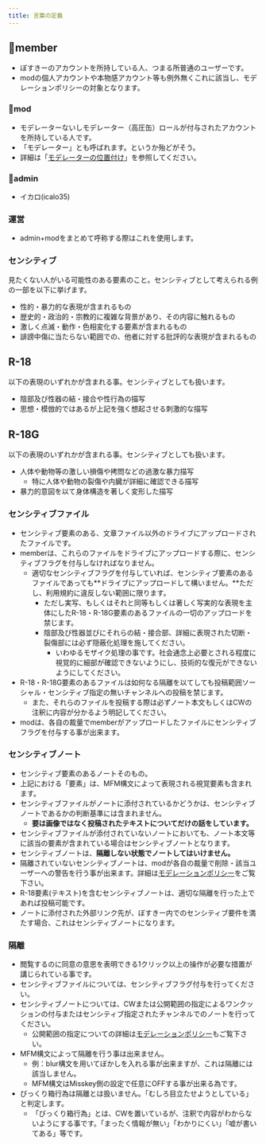 ```yaml
---
title: 言葉の定義
---
```


## 👤member

- ぼすきーのアカウントを所持している人、つまる所普通のユーザーです。
- modの個人アカウントや本物感アカウント等も例外無くこれに該当し、モデレーションポリシーの対象となります。

### 🥫mod

- モデレーターないしモデレーター（高圧缶）ロールが付与されたアカウントを所持している人です。
- 「モデレーター」とも呼ばれます。というか殆どがそう。
- 詳細は「[モデレーターの位置付け](/rules/other/00-moderator/)」を参照してください。

### 🐨admin

- イカロ(icalo35)

### 運営

- admin+modをまとめて呼称する際はこれを使用します。

### センシティブ

見たくない人がいる可能性のある要素のこと。センシティブとして考えられる例の一部を以下に挙げます。

- 性的・暴力的な表現が含まれるもの
- 歴史的・政治的・宗教的に複雑な背景があり、その内容に触れるもの
- 激しく点滅・動作・色相変化する要素が含まれるもの
- 誹謗中傷に当たらない範囲での、他者に対する批評的な表現が含まれるもの

 ## R-18

以下の表現のいずれかが含まれる事。センシティブとしても扱います。

- 陰部及び性器の結・接合や性行為の描写
- 思想・模倣的ではあるが上記を強く想起させる刺激的な描写

 ## R-18G

 以下の表現のいずれかが含まれる事。センシティブとしても扱います。

 - 人体や動物等の激しい損傷や拷問などの過激な暴力描写
    - 特に人体や動物の裂傷や内臓が詳細に確認できる描写
 - 暴力的意図を以て身体構造を著しく変形した描写

### センシティブファイル

- センシティブ要素のある、文章ファイル以外のドライブにアップロードされたファイルです。
- memberは、これらのファイルをドライブにアップロードする際に、センシティブフラグを付与しなければなりません。
    - 適切なセンシティブフラグを付与していれば、センシティブ要素のあるファイルであっても**ドライブにアップロードして構いません。**ただし、利用規約に違反しない範囲に限ります。
        - ただし実写、もしくはそれと同等もしくは著しく写実的な表現を主体にしたR-18・R-18G要素のあるファイルの一切のアップロードを禁じます。
        - 陰部及び性器並びにそれらの結・接合部、詳細に表現された切断・裂傷部には必ず隠蔽化処理を施してください。
            - いわゆるモザイク処理の事です。社会通念上必要とされる程度に視覚的に細部が確認できないようにし、技術的な復元ができないようにしてください。
- R-18・R-18G要素のあるファイルは如何なる隔離を以てしても投稿範囲ソーシャル・センシティブ指定の無いチャンネルへの投稿を禁じます。
    - また、それらのファイルを投稿する際は必ずノート本文もしくはCWの注釈に内容が分かるよう明記してください。
- modは、各自の裁量でmemberがアップロードしたファイルにセンシティブフラグを付与する事が出来ます。

### センシティブノート

- センシティブ要素のあるノートそのもの。
- 上記における「要素」は、MFM構文によって表現される視覚要素も含まれます。
- センシティブファイルがノートに添付されているかどうかは、センシティブノートであるかの判断基準には含まれません。
    - **要は画像ではなく投稿されたテキストについてだけの話をしています。**
- センシティブファイルが添付されていないノートにおいても、ノート本文等に該当の要素が含まれている場合はセンシティブノートとなります。
- センシティブノートは、**隔離しない状態でノートしてはいけません。**
- 隔離されていないセンシティブノートは、modが各自の裁量で削除・該当ユーザーへの警告を行う事が出来ます。詳細は[モデレーションポリシー](/rules/important/01-moderation-policy/)をご覧下さい。
- R-18要素(テキスト)を含むセンシティブノートは、適切な隔離を行った上であれば投稿可能です。
- ノートに添付された外部リンク先が、ぼすきー内でのセンシティブ要件を満たす場合、これはセンシティブノートになります。

### 隔離

- 閲覧するのに同意の意思を表明できる1クリック以上の操作が必要な措置が講じられている事です。
- センシティブファイルについては、センシティブフラグ付与を行ってください。
- センシティブノートについては、CWまたは公開範囲の指定によるワンクッションの付与またはセンシティブ指定されたチャンネルでのノートを行ってください。
    - 公開範囲の指定についての詳細は[モデレーションポリシー](/rules/important/01-moderation-policy/)もご覧下さい。
- MFM構文によって隔離を行う事は出来ません。
    - 例：blur構文を用いてぼかしを入れる事が出来ますが、これは隔離には該当しません。
    - MFM構文はMisskey側の設定で任意にOFFする事が出来る為です。
- びっくり箱行為は隔離とは扱いません。「むしろ目立たせようとしている」と判定します。
    - 「びっくり箱行為」とは、CWを置いているが、注釈で内容がわからないようにする事です。「まったく情報が無い」「わかりにくい」「嘘が書いてある」等です。

